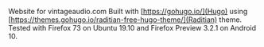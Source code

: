 Website for vintageaudio.com
Built with [https://gohugo.io/](Hugo) using [https://themes.gohugo.io/raditian-free-hugo-theme/](Raditian) theme.
Tested with Firefox 73 on Ubuntu 19.10 and Firefox Preview 3.2.1 on Android 10.
